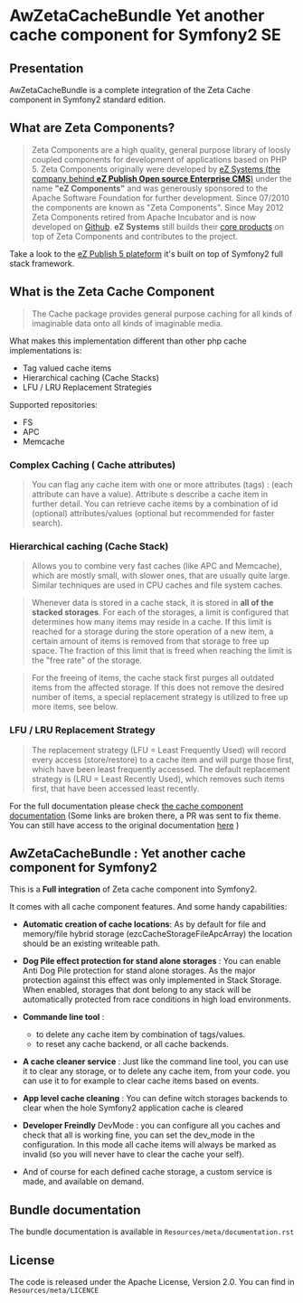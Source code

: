 # AwZetaCacheBundle Yet another cache component for Symfony2 SE


## Presentation

AwZetaCacheBundle is a complete integration of the Zeta Cache component in Symfony2 standard edition.

## What are Zeta Components?

> Zeta Components are a high quality, general purpose library of loosly coupled
components for development of applications based on PHP 5.
Zeta Components originally were developed by [eZ Systems (the company behind **eZ Publish Open source Enterprise CMS**)](http://ez.no)
under the name **"eZ Components"** and was
generously sponsored to the Apache Software Foundation for further development.
Since 07/2010 the components are known as "Zeta Components".
Since May 2012 Zeta Components retired from Apache Incubator and is now developed on
[Github](https://github.com/zetacomponents).
**eZ Systems** still builds their [core products](https://github.com/ezsystems) on top of Zeta Components and contributes to the project.

Take a look to the [eZ Publish 5 plateform](https://ez.no/Products/eZ-Publish-5-Platform) it's built on top of Symfony2 full stack framework.


## What is the Zeta Cache Component

> The Cache package provides general purpose caching for all kinds of
imaginable data onto all kinds of imaginable media.

What makes this implementation different than other php cache implementations is:
- Tag valued cache items
- Hierarchical caching (Cache Stacks)
- LFU / LRU Replacement Strategies

Supported repositories:
- FS
- APC
- Memcache

### Complex Caching ( Cache attributes)

> You can flag any cache item with one or more attributes (tags) : (each attribute can have a value).
Attribute s describe a cache item in further detail. You can retrieve cache items by a combination of id (optional) attributes/values (optional but recommended for faster search).


### Hierarchical caching (Cache Stack)

> Allows you to combine very fast caches (like APC and Memcache),
which are mostly small, with slower ones, that are usually quite large.
Similar techniques are used in CPU caches and file system caches.

> Whenever data is stored in a cache stack, it is stored in **all of the stacked storages**.
For each of the storages, a limit is configured that determines how many items may
reside in a cache. If this limit is reached for a storage during the store operation of
a new item, a certain amount of items is removed from that storage to free up space.
The fraction of this limit that is freed when reaching the limit is the "free rate"
of the storage.

> For the freeing of items, the cache stack first purges all outdated items
from the affected storage. If this does not remove the desired number of items, a special
replacement strategy is utilized to free up more items, see below.

### LFU / LRU Replacement Strategy

> The replacement strategy (LFU = Least Frequently Used) will record every access
(store/restore) to a cache item and will purge those first, which have been least frequently accessed.
The default replacement strategy is (LRU = Least Recently Used), which removes such items first,
that have been accessed least recently.

For the full documentation please check [the cache component documentation](http://zetacomponents.org/documentation/trunk/Cache/tutorial.html)
(Some links are broken there, a PR was sent to fix theme. You can still have access to the original documentation
[here](http://ezcomponents.org/docs/tutorials/Cache)  )


## AwZetaCacheBundle : Yet another cache component for Symfony2

This is a **Full integration** of Zeta cache component into Symfony2.

It comes with all cache component features. And some handy capabilities:

- **Automatic creation of cache locations**:
    As by default for file and memory/file hybrid storage (ezcCacheStorageFileApcArray) the location should be an existing writeable path.
    
- **Dog Pile effect protection for stand alone storages** :
    You can enable Anti Dog Pile protection for stand alone storages. As the major protection against this effect was only implemented in Stack Storage.
    When enabled, storages that dont belong to any stack will be automatically protected from race conditions in high load environments.

- **Commande line tool** :
    + to delete any cache item by combination of tags/values.
    + to reset any cache backend, or all cache backends.

- **A cache cleaner service** :
    Just like the command line tool, you can use it to clear any storage, or to delete any cache item, from your code.
    you can use it to for example to clear cache items based on events.

- **App level cache cleaning** :
    You can define witch storages backends to clear when the hole Symfony2 application cache is cleared

- **Developer Freindly** DevMode :
    you can configure all you caches and check that all is working fine, you can set the dev_mode in the configuration.
    In this mode all cache items will always be marked as invalid (so you will never have to clear the cache your self).

- And of course for each defined cache storage, a custom service is made, and available on demand.

## Bundle documentation

The bundle documentation is available in `Resources/meta/documentation.rst` 

## License
The code is released under the Apache License, Version 2.0. You can find in `Resources/meta/LICENCE`
